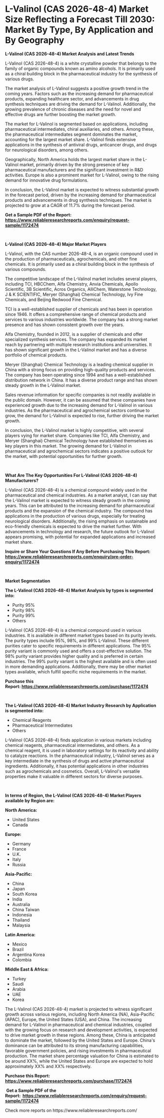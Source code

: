 <p><h1>L-Valinol (CAS 2026-48-4) Market Size Reflecting a Forecast Till 2030: Market By Type, By Application and By Geography</h1></p><p><strong>L-Valinol (CAS 2026-48-4) Market Analysis and Latest Trends</strong></p>
<p><p>L-Valinol (CAS 2026-48-4) is a white crystalline powder that belongs to the family of organic compounds known as amino alcohols. It is primarily used as a chiral building block in the pharmaceutical industry for the synthesis of various drugs.</p><p>The market analysis of L-Valinol suggests a positive growth trend in the coming years. Factors such as the increasing demand for pharmaceutical products, expanding healthcare sector, and advancements in drug synthesis techniques are driving the demand for L-Valinol. Additionally, the growing prevalence of chronic diseases and the need for novel and effective drugs are further boosting the market growth.</p><p>The market for L-Valinol is segmented based on applications, including pharmaceutical intermediates, chiral auxiliaries, and others. Among these, the pharmaceutical intermediates segment dominates the market, accounting for the largest market share. L-Valinol finds extensive applications in the synthesis of antiviral drugs, anticancer drugs, and drugs for neurological disorders, among others.</p><p>Geographically, North America holds the largest market share in the L-Valinol market, primarily driven by the strong presence of key pharmaceutical manufacturers and the significant investment in R&D activities. Europe is also a prominent market for L-Valinol, owing to the rising demand for innovative drug formulations.</p><p>In conclusion, the L-Valinol market is expected to witness substantial growth in the forecast period, driven by the increasing demand for pharmaceutical products and advancements in drug synthesis techniques. The market is projected to grow at a CAGR of 11.7% during the forecast period.</p></p>
<p><strong>Get a Sample PDF of the Report:&nbsp; <a href="https://www.reliableresearchreports.com/enquiry/request-sample/1172474">https://www.reliableresearchreports.com/enquiry/request-sample/1172474</a></strong></p>
<p>&nbsp;</p>
<p><strong>L-Valinol (CAS 2026-48-4) Major Market Players</strong></p>
<p><p>L-Valinol, with the CAS number 2026-48-4, is an organic compound used in the production of pharmaceuticals, agrochemicals, and other fine chemicals. It is primarily used as a chiral building block in the synthesis of various compounds.</p><p>The competitive landscape of the L-Valinol market includes several players, including TCI, HBCChem, Alfa Chemistry, Anvia Chemicals, Apollo Scientific, 3B Scientific, Acros Organics, AlliChem, Waterstone Technology, J & K SCIENTIFIC, Meryer (Shanghai) Chemical Technology, Ivy Fine Chemicals, and Beijing Redwood Fine Chemical.</p><p>TCI is a well-established supplier of chemicals and has been in operation since 1946. It offers a comprehensive range of chemical products and services to various industries worldwide. The company has a strong market presence and has shown consistent growth over the years.</p><p>Alfa Chemistry, founded in 2012, is a supplier of chemicals and offer specialized synthesis services. The company has expanded its market reach by partnering with multiple research institutions and universities. It has shown significant growth in the L-Valinol market and has a diverse portfolio of chemical products.</p><p>Meryer (Shanghai) Chemical Technology is a leading chemical supplier in China with a strong focus on providing high-quality products and services. The company has been operating since 1994 and has a well-established distribution network in China. It has a diverse product range and has shown steady growth in the L-Valinol market.</p><p>Sales revenue information for specific companies is not readily available in the public domain. However, it can be assumed that these companies have experienced growth due to the increasing demand for L-Valinol in various industries. As the pharmaceutical and agrochemical sectors continue to grow, the demand for L-Valinol is expected to rise, further driving the market growth.</p><p>In conclusion, the L-Valinol market is highly competitive, with several players vying for market share. Companies like TCI, Alfa Chemistry, and Meryer (Shanghai) Chemical Technology have established themselves as key players in this market. The growing demand for L-Valinol in pharmaceutical and agrochemical sectors indicates a positive outlook for the market, with potential opportunities for further growth.</p></p>
<p>&nbsp;</p>
<p><strong>What Are The Key Opportunities For L-Valinol (CAS 2026-48-4) Manufacturers?</strong></p>
<p><p>L-Valinol (CAS 2026-48-4) is a chemical compound widely used in the pharmaceutical and chemical industries. As a market analyst, I can say that the L-Valinol market is expected to witness steady growth in the coming years. This can be attributed to the increasing demand for pharmaceutical products and the expansion of the chemical industry. The compound has applications in the production of various drugs, especially for treating neurological disorders. Additionally, the rising emphasis on sustainable and eco-friendly chemicals is expected to drive the market further. With advancements in technology and research, the future outlook for L-Valinol appears promising, with potential for expanded applications and increased market share.</p></p>
<p><strong>Inquire or Share Your Questions If Any Before Purchasing This Report: <a href="https://www.reliableresearchreports.com/enquiry/pre-order-enquiry/1172474">https://www.reliableresearchreports.com/enquiry/pre-order-enquiry/1172474</a></strong></p>
<p>&nbsp;</p>
<p><strong>Market Segmentation</strong></p>
<p><strong>The L-Valinol (CAS 2026-48-4) Market Analysis by types is segmented into:</strong></p>
<p><ul><li>Purity 95%</li><li>Purity 98%</li><li>Purity 99%</li><li>Others</li></ul></p>
<p><p>L-Valinol (CAS 2026-48-4) is a chemical compound used in various industries. It is available in different market types based on its purity levels. The purity types include 95%, 98%, and 99% L-Valinol. These different purities cater to specific requirements in different applications. The 95% purity variant is commonly used and offers a cost-effective solution. The 98% purity variant provides higher quality and is preferred in certain industries. The 99% purity variant is the highest available and is often used in more demanding applications. Additionally, there may be other market types available, which fulfill specific niche requirements in the market.</p></p>
<p><strong>Purchase this Report:&nbsp;<a href="https://www.reliableresearchreports.com/purchase/1172474">https://www.reliableresearchreports.com/purchase/1172474</a></strong></p>
<p>&nbsp;</p>
<p><strong>The L-Valinol (CAS 2026-48-4) Market Industry Research by Application is segmented into:</strong></p>
<p><ul><li>Chemical Reagents</li><li>Pharmaceutical Intermediates</li><li>Others</li></ul></p>
<p><p>L-Valinol (CAS 2026-48-4) finds application in various markets including chemical reagents, pharmaceutical intermediates, and others. As a chemical reagent, it is used in laboratory settings for its reactivity and ability to catalyze reactions. In the pharmaceutical industry, L-Valinol serves as a key intermediate in the synthesis of drugs and active pharmaceutical ingredients. Additionally, it has potential applications in other industries such as agrochemicals and cosmetics. Overall, L-Valinol's versatile properties make it valuable in different sectors for diverse purposes.</p></p>
<p>&nbsp;</p>
<p><strong>In terms of Region, the L-Valinol (CAS 2026-48-4) Market Players available by Region are:</strong></p>
<p>
    <p> <strong> North America: </strong>
        <ul>
            <li>United States</li>
            <li>Canada</li>
        </ul>
        </p> 
    <p> <strong> Europe: </strong>
        <ul>
            <li>Germany</li>
            <li>France</li>
            <li>U.K.</li>
            <li>Italy</li>
            <li>Russia</li>
        </ul>
        </p> 
    <p> <strong> Asia-Pacific: </strong>
        <ul>
            <li>China</li>
            <li>Japan</li>
            <li>South Korea</li>
            <li>India</li>
            <li>Australia</li>
            <li>China Taiwan</li>
            <li>Indonesia</li>
            <li>Thailand</li>
            <li>Malaysia</li>
        </ul>
        </p> 
    <p> <strong> Latin America: </strong>
        <ul>
            <li>Mexico</li>
            <li>Brazil</li>
            <li>Argentina Korea</li>
            <li>Colombia</li>
        </ul>
        </p> 
    <p> <strong> Middle East & Africa: </strong>
        <ul>
            <li>Turkey</li>
            <li>Saudi</li>
            <li>Arabia</li>
            <li>UAE</li>
            <li>Korea</li>
        </ul>
    </p>
    </p>
<p><p>The L-Valinol (CAS 2026-48-4) market is projected to witness significant growth across various regions, including North America (NA), Asia-Pacific (APAC), Europe, the United States (USA), and China. The increasing demand for L-Valinol in pharmaceutical and chemical industries, coupled with the growing focus on research and development activities, is expected to drive market growth in these regions. Among these, China is anticipated to dominate the market, followed by the United States and Europe. China's dominance can be attributed to its strong manufacturing capabilities, favorable government policies, and rising investments in pharmaceutical production. The market share percentage valuation for China is estimated to be around XX%, while the United States and Europe are expected to hold approximately XX% and XX% respectively.</p></p>
<p><strong>Purchase this Report: <a href="https://www.reliableresearchreports.com/purchase/1172474">https://www.reliableresearchreports.com/purchase/1172474</a></strong></p>
<p>&nbsp;<strong>Get a Sample PDF of the Report:&nbsp;&nbsp;<a href="https://www.reliableresearchreports.com/enquiry/request-sample/1172474">https://www.reliableresearchreports.com/enquiry/request-sample/1172474</a></strong></p>
<p><strong></strong></p>
<p>Check more reports on https://www.reliableresearchreports.com/</p>